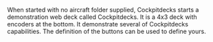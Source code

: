 When started with no aircraft folder supplied, Cockpitdecks starts a demonstration web deck called Cockpitdecks. It is a 4x3 deck with encoders at the bottom. It demonstrate several of Cockpitdecks capabilities. The definition of the buttons can be used to define yours.
